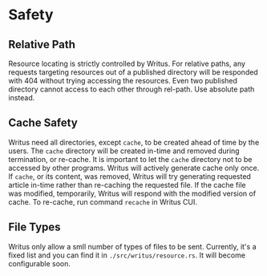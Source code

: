 # Safety

## Relative Path

Resource locating is strictly controlled by Writus. For relative paths, any
requests targeting resources out of a published directory will be responded with
404 without trying accessing the resources. Even two published directory cannot
access to each other through rel-path. Use absolute path instead.

## Cache Safety

Writus need all directories, except `cache`, to be created ahead of time by the
users. The `cache` directory will be created in-time and removed during
termination, or re-cache. It is important to let the `cache` directory not to be
accessed by other programs. Writus will actively generate cache only once. If
`cache`, or its content, was removed, Writus will try generating requested
article in-time rather than re-caching the requested file. If the cache file was
modified, temporarily, Writus will respond with the modified version of cache.
To re-cache, run command `recache` in Writus CUI.

## File Types

Writus only allow a smll number of types of files to be sent. Currently, it's a
fixed list and you can find it in `./src/writus/resource.rs`. It will become
configurable soon.
